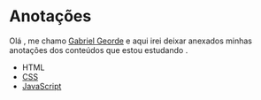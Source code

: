 # Anotações 
Olá , me chamo [Gabriel Georde](https://twitter.com/GabrielGeorde) e aqui irei deixar anexados minhas anotações dos conteúdos que estou estudando .

* HTML
* [CSS](Anotações/cssNote.md)
* [JavaScript](Anotações/JavaScript.md)
